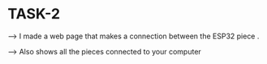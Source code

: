 # TASK-2

--> I made a web page that makes a connection between the ESP32 piece .

--> Also shows all the pieces connected to your computer

